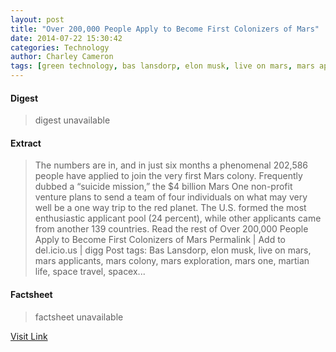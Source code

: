 ```yaml
---
layout: post
title: "Over 200,000 People Apply to Become First Colonizers of Mars"
date: 2014-07-22 15:30:42
categories: Technology
author: Charley Cameron
tags: [green technology, bas lansdorp, elon musk, live on mars, mars applicants, mars colony, mars exploration, mars one, martian life, space travel, spacex]
---
```



#### Digest
>digest unavailable

#### Extract
>The numbers are in, and in just six months a phenomenal 202,586 people have applied to join the very first Mars colony. Frequently dubbed a &#8220;suicide mission,&#8221; the $4 billion Mars One non-profit venture plans to send a team of four individuals on what may very well be a one way trip to the red planet. The U.S. formed the most enthusiastic applicant pool (24 percent), while other applicants came from another 139 countries. Read the rest of Over 200,000 People Apply to Become First Colonizers of Mars Permalink | Add to del.icio.us | digg Post tags: Bas Lansdorp, elon musk, live on mars, mars applicants, mars colony, mars exploration, mars one, martian life, space travel, spacex...

#### Factsheet
>factsheet unavailable

[Visit Link](http://inhabitat.com/over-200000-people-apply-to-become-first-colonizers-of-mars/)


